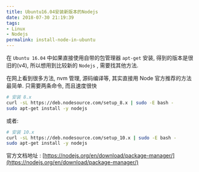 ```yaml
---
title: Ubuntu16.04安装新版本的Nodejs
date: 2018-07-30 21:19:39
tags:
- Linux
- Nodejs
permalink: install-node-in-ubuntu
---
```


在 `Ubuntu 16.04` 中如果直接使用自带的包管理器 `apt-get` 安装, 得到的版本是很旧的(v4), 所以想用到比较新的 `Nodejs` , 需要找其他方法.

在网上看到很多方法, nvm 管理, 源码编译等, 其实直接用 Node 官方推荐的方法最简单. 只需要两条命令, 而且速度很快

```bash
# 安装 8.x
curl -sL https://deb.nodesource.com/setup_8.x | sudo -E bash -
sudo apt-get install -y nodejs
```

或者:

```bash
# 安装 10.x
curl -sL https://deb.nodesource.com/setup_10.x | sudo -E bash -
sudo apt-get install -y nodejs
```

官方文档地址 : [https://nodejs.org/en/download/package-manager/](https://nodejs.org/en/download/package-manager/)
